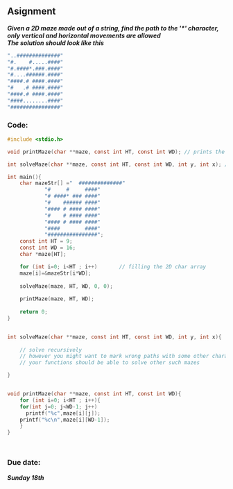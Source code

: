 ## Asignment
***Given a 2D maze made out of a string, find the path to the '\*' character, only vertical and horizontal movements are allowed***  
***The solution should look like this***
```bash
"..##############"
"#.    #.....####"
"#.####*.###.####"
"#....######.####"
"####.# ####.####"
"#   .# ####.####"
"####.# ####.####"
"####........####"
"################"
```
### Code:  
```c
#include <stdio.h>

void printMaze(char **maze, const int HT, const int WD); // prints the maze

int solveMaze(char **maze, const int HT, const int WD, int y, int x); // draws a path to the exit on the maze string

int main(){
    char mazeStr[] ="  ##############"
		    "#     #     ####"
		    "# ####* ### ####"
		    "#    ###### ####"
		    "#### # #### ####"
		    "#    # #### ####"
		    "#### # #### ####"
		    "####        ####"
		    "################";
    const int HT = 9;
    const int WD = 16;
    char *maze[HT];

    for (int i=0; i<HT ; i++)		// filling the 2D char array
	maze[i]=&mazeStr[i*WD];
    
    solveMaze(maze, HT, WD, 0, 0);
    
    printMaze(maze, HT, WD);
   
    return 0;
}


int solveMaze(char **maze, const int HT, const int WD, int y, int x){
    
    // solve recursively
    // however you might want to mark wrong paths with some other character
    // your functions should be able to solve other such mazes

}


void printMaze(char **maze, const int HT, const int WD){
    for (int i=0; i<HT ; i++){
	for(int j=0; j<WD-1; j++)
	  printf("%c",maze[i][j]);
	printf("%c\n",maze[i][WD-1]);
    }
}




```

### Due date:  
***Sunday 18th***
